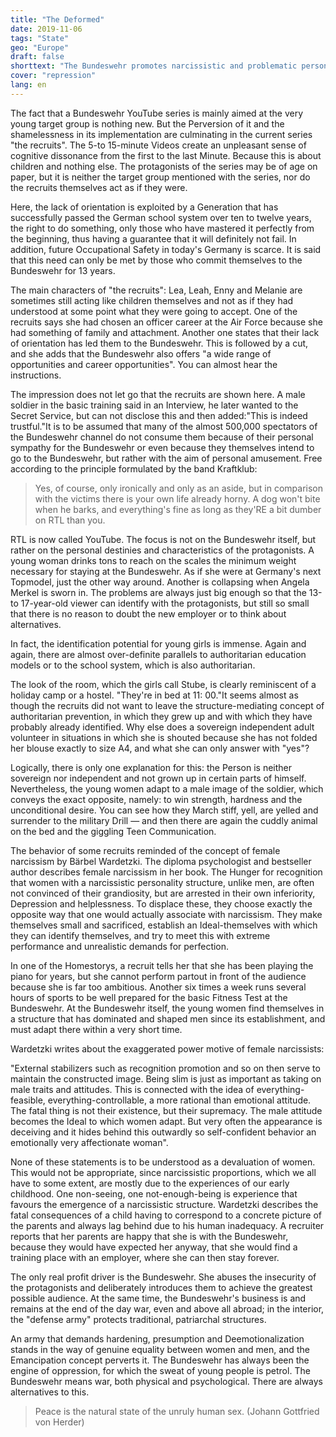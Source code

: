 ```yaml
---
title: "The Deformed"
date: 2019-11-06
tags: "State"
geo: "Europe"
draft: false
shorttext: "The Bundeswehr promotes narcissistic and problematic personality structures."
cover: "repression"
lang: en
---
```


The fact that a Bundeswehr YouTube series is mainly aimed at the very young target group is nothing new. But the Perversion of it and the shamelessness in its implementation are culminating in the current series "the recruits". The 5-to 15-minute Videos create an unpleasant sense of cognitive dissonance from the first to the last Minute. Because this is about children and nothing else. The protagonists of the series may be of age on paper, but it is neither the target group mentioned with the series, nor do the recruits themselves act as if they were.

Here, the lack of orientation is exploited by a Generation that has successfully passed the German school system over ten to twelve years, the right to do something, only those who have mastered it perfectly from the beginning, thus having a guarantee that it will definitely not fail. In addition, future Occupational Safety in today's Germany is scarce. It is said that this need can only be met by those who commit themselves to the Bundeswehr for 13 years.

The main characters of "the recruits": Lea, Leah, Enny and Melanie are sometimes still acting like children themselves and not as if they had understood at some point what they were going to accept. One of the recruits says she had chosen an officer career at the Air Force because she had something of family and attachment. Another one states that their lack of orientation has led them to the Bundeswehr. This is followed by a cut, and she adds that the Bundeswehr also offers "a wide range of opportunities and career opportunities". You can almost hear the instructions.

The impression does not let go that the recruits are shown here. A male soldier in the basic training said in an Interview, he later wanted to the Secret Service, but can not disclose this and then added:"This is indeed trustful."It is to be assumed that many of the almost 500,000 spectators of the Bundeswehr channel do not consume them because of their personal sympathy for the Bundeswehr or even because they themselves intend to go to the Bundeswehr, but rather with the aim of personal amusement. Free according to the principle formulated by the band Kraftklub:

> Yes, of course, only ironically and only as an aside, but in comparison with the victims there is your own life already horny. A dog won't bite when he barks, and everything's fine as long as they'RE a bit dumber on RTL than you.

RTL is now called YouTube. The focus is not on the Bundeswehr itself, but rather on the personal destinies and characteristics of the protagonists. A young woman drinks tons to reach on the scales the minimum weight necessary for staying at the Bundeswehr. As if she were at Germany's next Topmodel, just the other way around. Another is collapsing when Angela Merkel is sworn in. The problems are always just big enough so that the 13-to 17-year-old viewer can identify with the protagonists, but still so small that there is no reason to doubt the new employer or to think about alternatives.

In fact, the identification potential for young girls is immense. Again and again, there are almost over-definite parallels to authoritarian education models or to the school system, which is also authoritarian.

The look of the room, which the girls call Stube, is clearly reminiscent of a holiday camp or a hostel. "They're in bed at 11: 00."It seems almost as though the recruits did not want to leave the structure-mediating concept of authoritarian prevention, in which they grew up and with which they have probably already identified. Why else does a sovereign independent adult volunteer in situations in which she is shouted because she has not folded her blouse exactly to size A4, and what she can only answer with "yes"?

Logically, there is only one explanation for this: the Person is neither sovereign nor independent and not grown up in certain parts of himself. Nevertheless, the young women adapt to a male image of the soldier, which conveys the exact opposite, namely: to win strength, hardness and the unconditional desire. You can see how they March stiff, yell, are yelled and surrender to the military Drill — and then there are again the cuddly animal on the bed and the giggling Teen Communication.

The behavior of some recruits reminded of the concept of female narcissism by Bärbel Wardetzki. The diploma psychologist and bestseller author describes female narcissism in her book. The Hunger for recognition that women with a narcissistic personality structure, unlike men, are often not convinced of their grandiosity, but are arrested in their own inferiority, Depression and helplessness. To displace these, they choose exactly the opposite way that one would actually associate with narcissism. They make themselves small and sacrificed, establish an Ideal-themselves with which they can identify themselves, and try to meet this with extreme performance and unrealistic demands for perfection.

In one of the Homestorys, a recruit tells her that she has been playing the piano for years, but she cannot perform partout in front of the audience because she is far too ambitious. Another six times a week runs several hours of sports to be well prepared for the basic Fitness Test at the Bundeswehr. At the Bundeswehr itself, the young women find themselves in a structure that has dominated and shaped men since its establishment, and must adapt there within a very short time.

Wardetzki writes about the exaggerated power motive of female narcissists:

"External stabilizers such as recognition promotion and so on then serve to maintain the constructed image. Being slim is just as important as taking on male traits and attitudes. This is connected with the idea of everything-feasible, everything-controllable, a more rational than emotional attitude. The fatal thing is not their existence, but their supremacy. The male attitude becomes the Ideal to which women adapt. But very often the appearance is deceiving and it hides behind this outwardly so self-confident behavior an emotionally very affectionate woman".

None of these statements is to be understood as a devaluation of women. This would not be appropriate, since narcissistic proportions, which we all have to some extent, are mostly due to the experiences of our early childhood. One non-seeing, one not-enough-being is experience that favours the emergence of a narcissistic structure. Wardetzki describes the fatal consequences of a child having to correspond to a concrete picture of the parents and always lag behind due to his human inadequacy. A recruiter reports that her parents are happy that she is with the Bundeswehr, because they would have expected her anyway, that she would find a training place with an employer, where she can then stay forever.

The only real profit driver is the Bundeswehr. She abuses the insecurity of the protagonists and deliberately introduces them to achieve the greatest possible audience. At the same time, the Bundeswehr's business is and remains at the end of the day war, even and above all abroad; in the interior, the "defense army" protects traditional, patriarchal structures.

An army that demands hardening, presumption and Deemotionalization stands in the way of genuine equality between women and men, and the Emancipation concept perverts it. The Bundeswehr has always been the engine of oppression, for which the sweat of young people is petrol. The Bundeswehr means war, both physical and psychological. There are always alternatives to this.

> Peace is the natural state of the unruly human sex. (Johann Gottfried von Herder)

